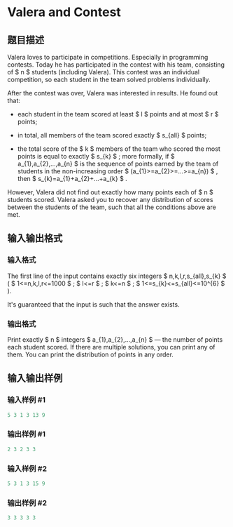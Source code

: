 # Valera and Contest

## 题目描述

Valera loves to participate in competitions. Especially in programming contests. Today he has participated in the contest with his team, consisting of $ n $ students (including Valera). This contest was an individual competition, so each student in the team solved problems individually.

After the contest was over, Valera was interested in results. He found out that:

- each student in the team scored at least $ l $ points and at most $ r $ points;

- in total, all members of the team scored exactly $ s_{all} $ points;

- the total score of the $ k $ members of the team who scored the most points is equal to exactly $ s_{k} $ ; more formally, if $ a_{1},a_{2},...,a_{n} $ is the sequence of points earned by the team of students in the non-increasing order $ (a_{1}>=a_{2}>=...>=a_{n}) $ , then $ s_{k}=a_{1}+a_{2}+...+a_{k} $ .

However, Valera did not find out exactly how many points each of $ n $ students scored. Valera asked you to recover any distribution of scores between the students of the team, such that all the conditions above are met.

## 输入输出格式

### 输入格式

The first line of the input contains exactly six integers $ n,k,l,r,s_{all},s_{k} $ ( $ 1<=n,k,l,r<=1000 $ ; $ l<=r $ ; $ k<=n $ ; $ 1<=s_{k}<=s_{all}<=10^{6} $ ).

It's guaranteed that the input is such that the answer exists.

### 输出格式

Print exactly $ n $ integers $ a_{1},a_{2},...,a_{n} $ — the number of points each student scored. If there are multiple solutions, you can print any of them. You can print the distribution of points in any order.

## 输入输出样例

### 输入样例 #1

```cpp
5 3 1 3 13 9

```
### 输出样例 #1

```cpp
2 3 2 3 3 
```


### 输入样例 #2

```cpp
5 3 1 3 15 9

```
### 输出样例 #2

```cpp
3 3 3 3 3 
```


